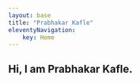 ```yaml
---
layout: base
title: "Prabhakar Kafle"
eleventyNavigation:
    key: Home
---
```

## Hi, I am Prabhakar Kafle.